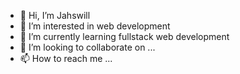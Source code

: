 - 👋 Hi, I’m Jahswill
- 👀 I’m interested in web development
- 🌱 I’m currently learning fullstack web development
- 💞️ I’m looking to collaborate on ...
- 📫 How to reach me ...

<!---
Jahswill-web-dev/Jahswill-web-dev is a ✨ special ✨ repository because its `README.md` (this file) appears on your GitHub profile.
You can click the Preview link to take a look at your changes.
--->
